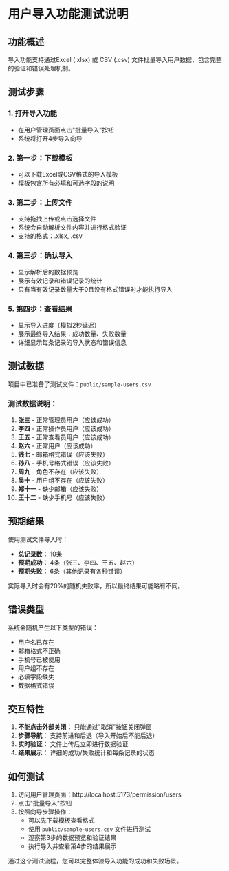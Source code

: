 # 用户导入功能测试说明

## 功能概述

导入功能支持通过Excel (.xlsx) 或 CSV (.csv) 文件批量导入用户数据，包含完整的验证和错误处理机制。

## 测试步骤

### 1. 打开导入功能
- 在用户管理页面点击"批量导入"按钮
- 系统将打开4步导入向导

### 2. 第一步：下载模板
- 可以下载Excel或CSV格式的导入模板
- 模板包含所有必填和可选字段的说明

### 3. 第二步：上传文件
- 支持拖拽上传或点击选择文件
- 系统会自动解析文件内容并进行格式验证
- 支持的格式：.xlsx, .csv

### 4. 第三步：确认导入
- 显示解析后的数据预览
- 展示有效记录和错误记录的统计
- 只有当有效记录数量大于0且没有格式错误时才能执行导入

### 5. 第四步：查看结果
- 显示导入进度（模拟2秒延迟）
- 展示最终导入结果：成功数量、失败数量
- 详细显示每条记录的导入状态和错误信息

## 测试数据

项目中已准备了测试文件：`public/sample-users.csv`

### 测试数据说明：
1. **张三** - 正常管理员用户（应该成功）
2. **李四** - 正常操作员用户（应该成功）
3. **王五** - 正常查看员用户（应该成功）
4. **赵六** - 正常用户（应该成功）
5. **钱七** - 邮箱格式错误（应该失败）
6. **孙八** - 手机号格式错误（应该失败）
7. **周九** - 角色不存在（应该失败）
8. **吴十** - 用户组不存在（应该失败）
9. **郑十一** - 缺少邮箱（应该失败）
10. **王十二** - 缺少手机号（应该失败）

## 预期结果

使用测试文件导入时：
- **总记录数：** 10条
- **预期成功：** 4条（张三、李四、王五、赵六）
- **预期失败：** 6条（其他记录有各种错误）

实际导入时会有20%的随机失败率，所以最终结果可能略有不同。

## 错误类型

系统会随机产生以下类型的错误：
- 用户名已存在
- 邮箱格式不正确
- 手机号已被使用
- 用户组不存在
- 必填字段缺失
- 数据格式错误

## 交互特性

1. **不能点击外部关闭：** 只能通过"取消"按钮关闭弹窗
2. **步骤导航：** 支持前进和后退（导入开始后不能后退）
3. **实时验证：** 文件上传后立即进行数据验证
4. **结果展示：** 详细的成功/失败统计和每条记录的状态

## 如何测试

1. 访问用户管理页面：http://localhost:5173/permission/users
2. 点击"批量导入"按钮
3. 按照向导步骤操作：
   - 可以先下载模板查看格式
   - 使用 `public/sample-users.csv` 文件进行测试
   - 观察第3步的数据预览和验证结果
   - 执行导入并查看第4步的结果展示

通过这个测试流程，您可以完整体验导入功能的成功和失败场景。 